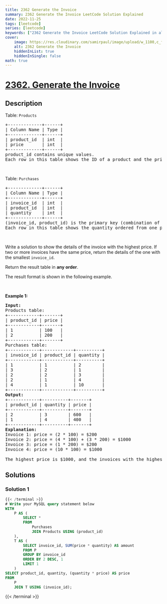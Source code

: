 ```yaml
---
title: 2362 Generate the Invoice
summary: 2362 Generate the Invoice LeetCode Solution Explained
date: 2022-11-25
tags: [leetcode]
series: [leetcode]
keywords: ["2362 Generate the Invoice LeetCode Solution Explained in all languages", "2362 Generate the Invoice", "LeetCode", "leetcode solution in Python3 C++ Java Go PHP Ruby Swift TypeScript Rust C# JavaScript C", "GeeksforGeeks", "InterviewBit", "Coding Ninjas", "HackerRank", "HackerEarth", "CodeChef", "TopCoder", "AlgoExpert", "freeCodeCamp", "Codeforces", "GitHub", "AtCoder", "Samir Paul"]
cover:
    image: https://res.cloudinary.com/samirpaul/image/upload/w_1100,c_fit,co_rgb:FFFFFF,l_text:Arial_75_bold:2362 Generate the Invoice - Solution Explained/problem-solving.webp
    alt: 2362 Generate the Invoice
    hiddenInList: true
    hiddenInSingle: false
math: true
---
```



# [2362. Generate the Invoice](https://leetcode.com/problems/generate-the-invoice)


## Description

<p>Table: <code>Products</code></p>

<pre>
+-------------+------+
| Column Name | Type |
+-------------+------+
| product_id  | int  |
| price       | int  |
+-------------+------+
product_id contains unique values.
Each row in this table shows the ID of a product and the price of one unit.
</pre>

<p>&nbsp;</p>

<p>Table: <code>Purchases</code></p>

<pre>
+-------------+------+
| Column Name | Type |
+-------------+------+
| invoice_id  | int  |
| product_id  | int  |
| quantity    | int  |
+-------------+------+
(invoice_id, product_id) is the primary key (combination of columns with unique values) for this table.
Each row in this table shows the quantity ordered from one product in an invoice. 
</pre>

<p>&nbsp;</p>

<p>Write a solution to show the details of the invoice with the highest price. If two or more invoices have the same price, return the details of the one with the smallest <code>invoice_id</code>.</p>

<p>Return the result table in <strong>any order</strong>.</p>

<p>The&nbsp;result format is shown in the following example.</p>

<p>&nbsp;</p>
<p><strong class="example">Example 1:</strong></p>

<pre>
<strong>Input:</strong> 
Products table:
+------------+-------+
| product_id | price |
+------------+-------+
| 1          | 100   |
| 2          | 200   |
+------------+-------+
Purchases table:
+------------+------------+----------+
| invoice_id | product_id | quantity |
+------------+------------+----------+
| 1          | 1          | 2        |
| 3          | 2          | 1        |
| 2          | 2          | 3        |
| 2          | 1          | 4        |
| 4          | 1          | 10       |
+------------+------------+----------+
<strong>Output:</strong> 
+------------+----------+-------+
| product_id | quantity | price |
+------------+----------+-------+
| 2          | 3        | 600   |
| 1          | 4        | 400   |
+------------+----------+-------+
<strong>Explanation:</strong> 
Invoice 1: price = (2 * 100) = $200
Invoice 2: price = (4 * 100) + (3 * 200) = $1000
Invoice 3: price = (1 * 200) = $200
Invoice 4: price = (10 * 100) = $1000

The highest price is $1000, and the invoices with the highest prices are 2 and 4. We return the details of the one with the smallest ID, which is invoice 2.
</pre>

## Solutions

### Solution 1

<!-- tabs:start -->

```sql
{{< /terminal >}}
# Write your MySQL query statement below
WITH
    P AS (
        SELECT *
        FROM
            Purchases
            JOIN Products USING (product_id)
    ),
    T AS (
        SELECT invoice_id, SUM(price * quantity) AS amount
        FROM P
        GROUP BY invoice_id
        ORDER BY 2 DESC, 1
        LIMIT 1
    )
SELECT product_id, quantity, (quantity * price) AS price
FROM
    P
    JOIN T USING (invoice_id);
```
{{< /terminal >}}

<!-- tabs:end -->

<!-- end -->
